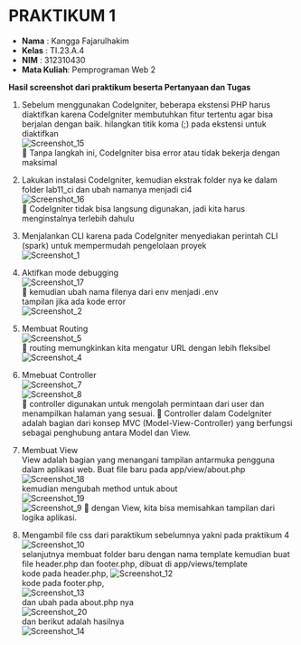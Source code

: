 # PRAKTIKUM 1
- **Nama**    : Kangga Fajarulhakim
- **Kelas**   : TI.23.A.4
- **NIM**     : 312310430
- **Mata Kuliah**: Pemprograman Web 2

**Hasil screenshot dari praktikum beserta Pertanyaan dan Tugas**

1. Sebelum menggunakan CodeIgniter, beberapa ekstensi PHP harus diaktifkan karena CodeIgniter membutuhkan fitur tertentu agar bisa berjalan dengan baik. hilangkan titik koma (;) pada ekstensi untuk diaktifkan <br>
   ![Screenshot_15](https://github.com/user-attachments/assets/55555804-a68f-4164-b34a-738b7690a851) <br>
   🔘 Tanpa langkah ini, CodeIgniter bisa error atau tidak bekerja dengan maksimal

2. Lakukan instalasi CodeIgniter, kemudian ekstrak folder nya ke dalam folder lab11_ci  dan ubah namanya menjadi ci4 <br>
   ![Screenshot_16](https://github.com/user-attachments/assets/b609ecb8-3cc2-49e9-b8f9-8b3a94e1f927) <br>
   🔘 CodeIgniter tidak bisa langsung digunakan, jadi kita harus menginstalnya terlebih dahulu

3. Menjalankan CLI karena pada CodeIgniter menyediakan perintah CLI (spark) untuk mempermudah pengelolaan proyek <br>
   ![Screenshot_1](https://github.com/user-attachments/assets/0b141ac8-7257-4f87-9f73-6851094300e6)

4. Aktifkan mode debugging <br>
   ![Screenshot_17](https://github.com/user-attachments/assets/d787d43a-c8f4-4b68-99cc-59ff0d72e986) <br>
   🔘 kemudian ubah nama filenya dari env menjadi .env <br>
   tampilan jika ada kode error <br>
   ![Screenshot_2](https://github.com/user-attachments/assets/32a85f27-7eb1-4b52-af08-5d17a24fc046)


5. Membuat Routing <br>
   ![Screenshot_5](https://github.com/user-attachments/assets/99bac2a6-f03f-4b44-84cb-a271a37bc9d9) <br>
   🔘 routing memungkinkan kita mengatur URL dengan lebih fleksibel <br>
   ![Screenshot_4](https://github.com/user-attachments/assets/095811ca-d523-4d3e-b9b5-960b412abbcd)

6. Mmebuat Controller <br>
   ![Screenshot_7](https://github.com/user-attachments/assets/f0e877df-bdd6-46e9-82b3-4b19c74ab60c) <br>
   ![Screenshot_8](https://github.com/user-attachments/assets/908f72f7-9059-4e06-a8f9-42ecd92de27e) <br>
   🔘 controller digunakan untuk mengolah permintaan dari user dan menampilkan halaman yang sesuai.
   🔘 Controller dalam CodeIgniter adalah bagian dari konsep MVC (Model-View-Controller) yang berfungsi sebagai penghubung antara Model dan View.

8. Membuat View <br>
   View adalah bagian yang menangani tampilan antarmuka pengguna dalam aplikasi web. Buat file baru pada app/view/about.php <br>
   ![Screenshot_18](https://github.com/user-attachments/assets/ea131b15-7c7b-4b94-a4a7-09e90580936d) <br>
   kemudian mengubah method untuk about <br>
   ![Screenshot_19](https://github.com/user-attachments/assets/11e7b5a9-ce02-46ce-ae32-128eed4533c4) <br>
   ![Screenshot_9](https://github.com/user-attachments/assets/bf84c65f-c676-4ae2-b0b3-9e2168f41878)
   🔘 dengan View, kita bisa memisahkan tampilan dari logika aplikasi.

9. Mengambil file css dari paraktikum sebelumnya yakni pada praktikum 4 <br>
   ![Screenshot_10](https://github.com/user-attachments/assets/8618da02-249a-4df0-857c-f4afc5e8d13b) <br>
   selanjutnya membuat folder baru dengan nama template kemudian buat file header.php dan footer.php, dibuat di app/views/template <br>
   kode pada header.php, 
   ![Screenshot_12](https://github.com/user-attachments/assets/98d9b346-005a-447b-9422-7767d0512ddc) <br>
   kode pada footer.php, <br>
   ![Screenshot_13](https://github.com/user-attachments/assets/10cb291d-9ed4-4beb-9e76-32558c642c71) <br>
   dan ubah pada about.php nya <br>
   ![Screenshot_20](https://github.com/user-attachments/assets/2b3cb334-dbf8-49c2-a470-88a2aaa2a28f) <br>
   dan berikut adalah hasilnya <br>
   ![Screenshot_14](https://github.com/user-attachments/assets/a4cfb252-60a2-4ee3-a4b8-f5a101e23d9b)

   



   

   



   
